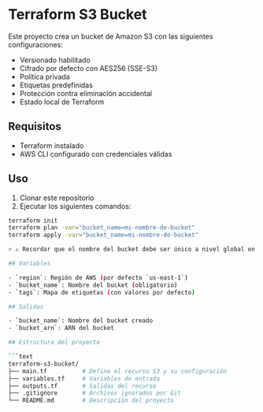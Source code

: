 # Terraform S3 Bucket

Este proyecto crea un bucket de Amazon S3 con las siguientes configuraciones:

- Versionado habilitado
- Cifrado por defecto con AES256 (SSE-S3)
- Política privada
- Etiquetas predefinidas
- Protección contra eliminación accidental
- Estado local de Terraform

## Requisitos

- Terraform instalado
- AWS CLI configurado con credenciales válidas

## Uso

1. Clonar este repositorio
2. Ejecutar los siguientes comandos:

```bash
terraform init
terraform plan -var="bucket_name=mi-nombre-de-bucket"
terraform apply -var="bucket_name=mi-nombre-de-bucket"

> ⚠️ Recordar que el nombre del bucket debe ser único a nivel global en S3.

## Variables

- `region`: Región de AWS (por defecto `us-east-1`)
- `bucket_name`: Nombre del bucket (obligatorio)
- `tags`: Mapa de etiquetas (con valores por defecto)

## Salidas

- `bucket_name`: Nombre del bucket creado
- `bucket_arn`: ARN del bucket

## Estructura del proyecto

```text
terraform-s3-bucket/
├── main.tf          # Define el recurso S3 y su configuración
├── variables.tf     # Variables de entrada
├── outputs.tf       # Salidas del recurso
├── .gitignore       # Archivos ignorados por Git
└── README.md        # Descripción del proyecto
```


